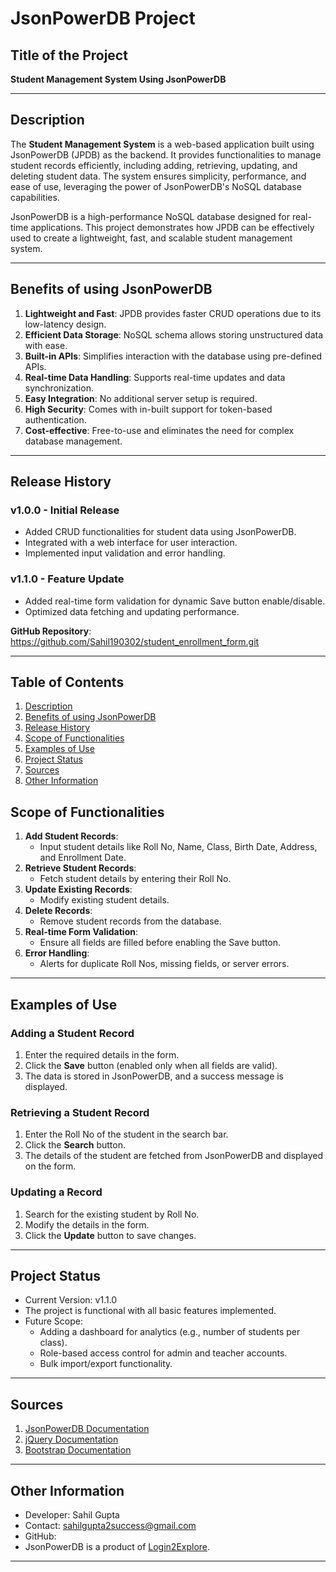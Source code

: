 # JsonPowerDB Project

## Title of the Project
**Student Management System Using JsonPowerDB**

---

## Description
The **Student Management System** is a web-based application built using JsonPowerDB (JPDB) as the backend. It provides functionalities to manage student records efficiently, including adding, retrieving, updating, and deleting student data. The system ensures simplicity, performance, and ease of use, leveraging the power of JsonPowerDB's NoSQL database capabilities.

JsonPowerDB is a high-performance NoSQL database designed for real-time applications. This project demonstrates how JPDB can be effectively used to create a lightweight, fast, and scalable student management system.

---

## Benefits of using JsonPowerDB
1. **Lightweight and Fast**: JPDB provides faster CRUD operations due to its low-latency design.
2. **Efficient Data Storage**: NoSQL schema allows storing unstructured data with ease.
3. **Built-in APIs**: Simplifies interaction with the database using pre-defined APIs.
4. **Real-time Data Handling**: Supports real-time updates and data synchronization.
5. **Easy Integration**: No additional server setup is required.
6. **High Security**: Comes with in-built support for token-based authentication.
7. **Cost-effective**: Free-to-use and eliminates the need for complex database management.

---

## Release History
### v1.0.0 - Initial Release
- Added CRUD functionalities for student data using JsonPowerDB.
- Integrated with a web interface for user interaction.
- Implemented input validation and error handling.

### v1.1.0 - Feature Update
- Added real-time form validation for dynamic Save button enable/disable.
- Optimized data fetching and updating performance.

**GitHub Repository**: https://github.com/Sahil190302/student_enrollment_form.git

---

## Table of Contents
1. [Description](#description)
2. [Benefits of using JsonPowerDB](#benefits-of-using-jsonpowerdb)
3. [Release History](#release-history)
4. [Scope of Functionalities](#scope-of-functionalities)
5. [Examples of Use](#examples-of-use)
6. [Project Status](#project-status)
7. [Sources](#sources)
8. [Other Information](#other-information)


## Scope of Functionalities
1. **Add Student Records**:
   - Input student details like Roll No, Name, Class, Birth Date, Address, and Enrollment Date.
2. **Retrieve Student Records**:
   - Fetch student details by entering their Roll No.
3. **Update Existing Records**:
   - Modify existing student details.
4. **Delete Records**:
   - Remove student records from the database.
5. **Real-time Form Validation**:
   - Ensure all fields are filled before enabling the Save button.
6. **Error Handling**:
   - Alerts for duplicate Roll Nos, missing fields, or server errors.

---

## Examples of Use
### Adding a Student Record
1. Enter the required details in the form.
2. Click the **Save** button (enabled only when all fields are valid).
3. The data is stored in JsonPowerDB, and a success message is displayed.

### Retrieving a Student Record
1. Enter the Roll No of the student in the search bar.
2. Click the **Search** button.
3. The details of the student are fetched from JsonPowerDB and displayed on the form.

### Updating a Record
1. Search for the existing student by Roll No.
2. Modify the details in the form.
3. Click the **Update** button to save changes.

---

## Project Status
- Current Version: v1.1.0
- The project is functional with all basic features implemented.
- Future Scope:
  - Adding a dashboard for analytics (e.g., number of students per class).
  - Role-based access control for admin and teacher accounts.
  - Bulk import/export functionality.

---

## Sources
1. [JsonPowerDB Documentation](http://login2explore.com/jpdb/docs.html)
2. [jQuery Documentation](https://api.jquery.com/)
3. [Bootstrap Documentation](https://getbootstrap.com/)

---

## Other Information
- Developer: Sahil Gupta
- Contact: sahilgupta2success@gmail.com
- GitHub: 
- JsonPowerDB is a product of [Login2Explore](http://login2explore.com).

---
